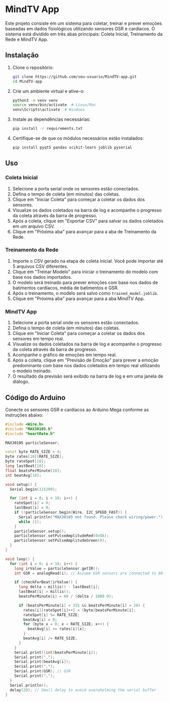 # MindTV App

Este projeto consiste em um sistema para coletar, treinar e prever emoções baseadas em dados fisiológicos utilizando sensores GSR e cardíacos. O sistema está dividido em três abas principais: Coleta Inicial, Treinamento da Rede e MindTV App.

## Instalação

1. Clone o repositório:
    ```bash
    git clone https://github.com/seu-usuario/MindTV-app.git
    cd MindTV-app
    ```

2. Crie um ambiente virtual e ative-o:
    ```bash
    python3 -m venv venv
    source venv/bin/activate  # Linux/Mac
    venv\Scripts\activate  # Windows
    ```

3. Instale as dependências necessárias:
    ```bash
    pip install -r requirements.txt
    ```

4. Certifique-se de que os módulos necessários estão instalados:
    ```bash
    pip install pyqt5 pandas scikit-learn joblib pyserial
    ```

## Uso

### Coleta Inicial

1. Selecione a porta serial onde os sensores estão conectados.
2. Defina o tempo de coleta (em minutos) das coletas.
3. Clique em "Iniciar Coleta" para começar a coletar os dados dos sensores.
4. Visualize os dados coletados na barra de log e acompanhe o progresso da coleta através da barra de progresso.
5. Após a coleta, clique em "Exportar CSV" para salvar os dados coletados em um arquivo CSV.
6. Clique em "Próxima aba" para avançar para a aba de Treinamento da Rede.

### Treinamento da Rede

1. Importe o CSV gerado na etapa de coleta inicial. Você pode importar até 5 arquivos CSV diferentes.
2. Clique em "Treinar Modelo" para iniciar o treinamento do modelo com base nos dados importados.
3. O modelo será treinado para prever emoções com base nos dados de batimentos cardíacos, média de batimentos e GSR.
4. Após o treinamento, o modelo será salvo como `trained_model.joblib`.
5. Clique em "Próxima aba" para avançar para a aba MindTV App.

### MindTV App

1. Selecione a porta serial onde os sensores estão conectados.
2. Defina o tempo de coleta (em minutos) das coletas.
3. Clique em "Iniciar Coleta" para começar a coletar os dados dos sensores em tempo real.
4. Visualize os dados coletados na barra de log e acompanhe o progresso da coleta através da barra de progresso.
5. Acompanhe o gráfico de emoções em tempo real.
6. Após a coleta, clique em "Previsão de Emoção" para prever a emoção predominante com base nos dados coletados em tempo real utilizando o modelo treinado.
7. O resultado da previsão será exibido na barra de log e em uma janela de diálogo.

## Código do Arduino

Conecte os sensores GSR e cardíacos ao Arduino Mega conforme as instruções abaixo:

```cpp
#include <Wire.h>
#include "MAX30105.h"
#include "heartRate.h"

MAX30105 particleSensor;

const byte RATE_SIZE = 4;
byte rates[10][RATE_SIZE];
byte rateSpot[10];
long lastBeat[10];
float beatsPerMinute[10];
int beatAvg[10];

void setup() {
  Serial.begin(115200);

  for (int i = 0; i < 10; i++) {
    rateSpot[i] = 0;
    lastBeat[i] = 0;
    if (!particleSensor.begin(Wire, I2C_SPEED_FAST)) {
      Serial.println("MAX30105 not found. Please check wiring/power.");
      while (1);
    }
    particleSensor.setup();
    particleSensor.setPulseAmplitudeRed(0x0A);
    particleSensor.setPulseAmplitudeGreen(0);
  }
}

void loop() {
  for (int i = 0; i < 10; i++) {
    long irValue = particleSensor.getIR();
    int GSR = analogRead(i); // Assume GSR sensors are connected to A0-A9

    if (checkForBeat(irValue)) {
      long delta = millis() - lastBeat[i];
      lastBeat[i] = millis();
      beatsPerMinute[i] = 60 / (delta / 1000.0);

      if (beatsPerMinute[i] < 255 && beatsPerMinute[i] > 20) {
        rates[i][rateSpot[i]++] = (byte)beatsPerMinute[i];
        rateSpot[i] %= RATE_SIZE;
        beatAvg[i] = 0;
        for (byte x = 0; x < RATE_SIZE; x++) {
          beatAvg[i] += rates[i][x];
        }
        beatAvg[i] /= RATE_SIZE;
      }
    }
    Serial.print((int)beatsPerMinute[i]);
    Serial.print(",");
    Serial.print(beatAvg[i]);
    Serial.print(",");
    Serial.print(GSR); // GSR
    Serial.print(",");
  }
  Serial.println();
  delay(20); // Small delay to avoid overwhelming the serial buffer
}
